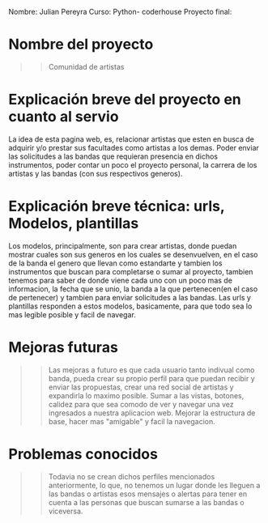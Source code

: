 Nombre: Julian Pereyra
Curso: Python- coderhouse
Proyecto final:


# Nombre del proyecto
>> Comunidad de artistas
# Explicación breve del proyecto en cuanto al servio
La idea de esta pagina web, es, relacionar artistas que esten en busca de adquirir y/o prestar sus facultades como artistas a los demas. Poder enviar las solicitudes a las bandas que requieran presencia en dichos instrumentos, poder contar un poco el proyecto personal, la carrera de los artistas y las bandas (con sus respectivos generos).
# Explicación breve técnica: urls, Modelos, plantillas
Los modelos, principalmente, son para crear artistas, donde puedan mostrar cuales son sus generos en los cuales se desenvuelven, en el caso de la banda el genero que llevan como estandarte y tambien los instrumentos que buscan para completarse o sumar al proyecto, tambien tenemos para saber de donde viene cada uno con un poco mas de informacion, la fecha que se unio, la banda a la que pertenecen(en el caso de pertenecer) y tambien para enviar solicitudes a las bandas.
Las urls y plantillas responden a estos modelos, basicamente, para que todo sea lo mas legible posible y facil de navegar. 
# Mejoras futuras 
>> Las mejoras a futuro es que cada usuario tanto indivual como banda, pueda crear su propio perfil para que puedan recibir y enviar las propuestas, crear una red social de artistas y expandirla lo maximo posible. Sumar a las vistas, botones, calidez para que sea comodo de ver y navegar una vez ingresados a nuestra aplicacion web. 
Mejorar la estructura de base, hacer mas "amigable" y facil la navegacion.
# Problemas conocidos 
>> Todavia no se crean dichos perfiles mencionados anteriormente, lo que, no tenemos un lugar donde les lleguen a las bandas o artistas esos mensajes o alertas para tener en cuenta a las personas que buscan sumarse a las bandas o viceversa. 


